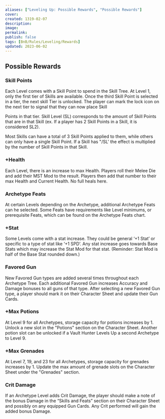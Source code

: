 ```yaml
---
aliases: ["Leveling Up: Possible Rewards", "Possible Rewards"]
cover: 
created: 1319-02-07
description: 
image: 
permalink: 
publish: false
tags: [BnB/Rules/Leveling/Rewards]
updated: 2023-06-02
---
```


## Possible Rewards

### Skill Points

Each Level comes with a Skill Point to spend in the Skill Tree. At Level 1, only the first tier of Skills are available. Once the third Skill Point is selected in a tier, the next skill Tier is unlocked. The player can mark the lock icon on the next tier to signal that they can now place Skill

Points in that tier. Skill Level (SL) corresponds to the amount of Skill Points that are in that Skill (ex. If a player has 2 Skill Points in a Skill, it is considered SL2).

Most Skills can have a total of 3 Skill Points applied to them, while others can only have a single Skill Point.
If a Skill has "/SL' the effect is multiplied by the number of Skill Points in that Skill.

### +Health

Each Level, there is an increase to max Health. Players roll their Melee Die and add their MST Mod to the result. Players then add that number to their max Health and Current Health. No full heals here.

### Archetype Feats

At certain Levels depending on the Archetype, additional Archetype Feats can he selected. Some Feats have requirements like Level minimums, or prerequisite Feats, which can be found on the Archetype Feats chart.

### +Stat

Some Levels come with a stat increase. They could be general ‘+1 Stat’ or specific to a type of stat like ‘+1 SPD’. Any stat increase goes towards Base Stats which may increase the Stat Mod for that stat. (Reminder: Stat Mod is half of the Base Stat rounded down.)

### Favored Gun

New Favored Gun types are added several times throughout each Archetype Tree. Each additional Favored Gun increases Accuracy and Damage bonuses to all guns of that type. After selecting a new Favored Gun type, a player should mark it on their Character Sheet and update their Gun Cards.

### +Max Potions

At Level 9 for all Archetypes, storage capacity for potions increases by 1. Unlock a new slot in the "Potions" section on the Character Sheet. Another potion slot can be unlocked if a Vault Hunter Levels Up a second Archetype to Level 9.

### +Max Grenades

At Level 7, 19, and 23 for all Archetypes, storage capacity for grenades increases by 1. Update the max amount of grenade slots on the Character Sheet under the "Grenades" section.

### Crit Damage

If an Archetype Level adds Crit Damage, the player should make a note of the bonus Damage in the “Skills and Feats” section on their Character Sheet and possibly on any equipped Gun Cards. Any Crit performed will gain the added bonus Damage.
